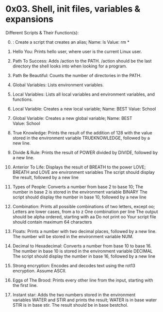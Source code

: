 0x03. Shell, init files, variables & expansions
===============================================

Different Scripts & Their Function(s):

0. <o>: Create a script that creates an alias;
	Name: ls
	Value: rm *

1. Hello You: Prints hello user, where user is the current Linux user.

2. Path To Success: Adds /action to the PATH. /action should be the last directory the shell looks into when looking for a program.

3. Path Be Beautiful: Counts the number of directories in the PATH.

4. Global Variables: Lists environment variables.

5. Local Variables: Lists all local variables and environment variables, and functions.

6. Local Variable: Creates a new local variable;
	Name: BEST
	Value: School

7. Global Variable: Creates a new global variable;
	Name: BEST
	Value: School

8. True Knowledge: Prints the result of the addition of 128 with the value stored in the environment variable TRUEKNOWLEDGE, followed by a new line.

9. Divide & Rule: Prints the result of POWER divided by DIVIDE, followed by a new line.

10. Anterior To Life: Displays the result of BREATH to the power LOVE;
	BREATH and LOVE are environment variables
	The script should display the result, followed by a new line

11. Types of People: Converts a number from base 2 to base 10;
	The number in base 2 is stored in the environment variable BINARY
	The script should display the number in base 10, followed by a new line

12. Combination: Prints all possible combinations of two letters, except oo;
	Letters are lower cases, from a to z
	One combination per line
	The output should be alpha ordered, starting with aa
	Do not print oo
	Your script file should contain maximum 64 characters

13. Floats: Prints a number with two decimal places, followed by a new line.
The number will be stored in the environment variable NUM.

14. Decimal to Hexadecimal: Converts a number from base 10 to base 16.
The number in base 10 is stored in the environment variable DECIMAL
The script should display the number in base 16, followed by a new line

15. Strong encryption: Encodes and decodes text using the rot13 encryption. Assume ASCII.

16. Eggs of The Brood: Prints every other line from the input, starting with the first line.

17. Instant star: Adds the two numbers stored in the environment variables WATER and STIR and prints the result;
	WATER is in base water
	STIR is in base stir.
	The result should be in base bestchol.
